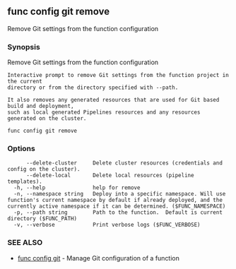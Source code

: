 ## func config git remove

Remove Git settings from the function configuration

### Synopsis

Remove Git settings from the function configuration

	Interactive prompt to remove Git settings from the function project in the current
	directory or from the directory specified with --path.

	It also removes any generated resources that are used for Git based build and deployment,
	such as local generated Pipelines resources and any resources generated on the cluster.


```
func config git remove
```

### Options

```
      --delete-cluster     Delete cluster resources (credentials and config on the cluster).
      --delete-local       Delete local resources (pipeline templates).
  -h, --help               help for remove
  -n, --namespace string   Deploy into a specific namespace. Will use function's current namespace by default if already deployed, and the currently active namespace if it can be determined. ($FUNC_NAMESPACE)
  -p, --path string        Path to the function.  Default is current directory ($FUNC_PATH)
  -v, --verbose            Print verbose logs ($FUNC_VERBOSE)
```

### SEE ALSO

* [func config git](func_config_git.md)	 - Manage Git configuration of a function

